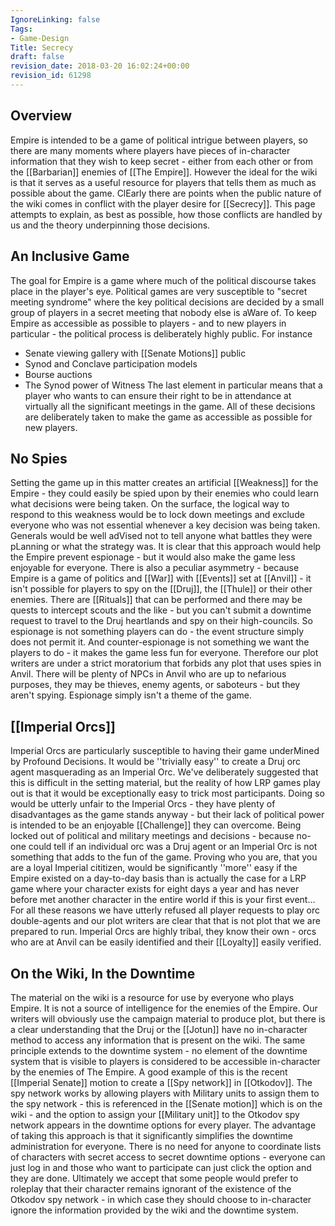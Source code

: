 ```yaml
---
IgnoreLinking: false
Tags:
- Game-Design
Title: Secrecy
draft: false
revision_date: 2018-03-20 16:02:24+00:00
revision_id: 61298
---
```


## Overview
Empire is intended to be a game of political intrigue between players, so there are many moments where players have pieces of in-character information that they wish to keep secret - either from each other or from the [[Barbarian]] enemies of [[The Empire]]. However the ideal for the wiki is that it serves as a useful resource for players that tells them as much as possible about the game. ClEarly there are points when the public nature of the wiki comes in conflict with the player desire for [[Secrecy]]. This page attempts to explain, as best as possible, how those conflicts are handled by us and the theory underpinning those decisions.
## An Inclusive Game
The goal for Empire is a game where much of the political discourse takes place in the player's eye. Political games are very susceptible to "secret meeting syndrome" where the key political decisions are decided by a small group of players in a secret meeting that nobody else is aWare of. To keep Empire as accessible as possible to players - and to new players in particular - the political process is deliberately highly public. For instance
* Senate viewing gallery with [[Senate Motions]] public
* Synod and Conclave participation models
* Bourse auctions
* The Synod power of Witness
The last element in particular means that a player who wants to can ensure their right to be in attendance at virtually all the significant meetings in the game. All of these decisions are deliberately taken to make the game as accessible as possible for new players.
## No Spies
Setting the game up in this matter creates an artificial [[Weakness]] for the Empire - they could easily be spied upon by their enemies who could learn what decisions were being taken. On the surface, the logical way to respond to this weakness would be to lock down meetings and exclude everyone who was not essential whenever a key decision was being taken. Generals would be well adVised not to tell anyone what battles they were pLanning or what the strategy was. It is clear that this approach would help the Empire prevent espionage - but it would also make the game less enjoyable for everyone.
There is also a peculiar asymmetry - because Empire is a game of politics and [[War]] with [[Events]] set at [[Anvil]] - it isn't possible for players to spy on the [[Druj]], the [[Thule]] or their other enemies. There are [[Rituals]] that can be performed and there may be quests to intercept scouts and the like - but you can't submit a downtime request to travel to the Druj heartlands and spy on their high-councils.
So espionage is not something players can do - the event structure simply does not permit it. And counter-espionage is not something we want the players to do - it makes the game less fun for everyone. Therefore our plot writers are under a strict moratorium that forbids any plot that uses spies in Anvil. There will be plenty of NPCs in Anvil who are up to nefarious purposes, they may be thieves, enemy agents, or saboteurs - but they aren't spying. Espionage simply isn't a theme of the game.
## [[Imperial Orcs]]
Imperial Orcs are particularly susceptible to having their game underMined by Profound Decisions. It would be ''trivially easy'' to create a Druj orc agent masquerading as an Imperial Orc. We've deliberately suggested that this is difficult in the setting material, but the reality of how LRP games play out is that it would be exceptionally easy to trick most participants.
Doing so would be utterly unfair to the Imperial Orcs - they have plenty of disadvantages as the game stands anyway - but their lack of political power is intended to be an enjoyable [[Challenge]] they can overcome. Being locked out of political and military meetings and decisions - because no-one could tell if an individual orc was a Druj agent or an Imperial Orc is not something that adds to the fun of the game. Proving who you are, that you are a loyal Imperial cititizen, would be significantly ''more'' easy if the Empire existed on a day-to-day basis than is actually the case for a LRP game where your character exists for eight days a year and has never before met another character in the entire world if this is your first event...
For all these reasons we have utterly refused all player requests to play orc double-agents and our plot writers are clear that that is not plot that we are prepared to run. Imperial Orcs are highly tribal, they know their own - orcs who are at Anvil can be easily identified and their [[Loyalty]] easily verified.
## On the Wiki, In the Downtime
The material on the wiki is a resource for use by everyone who plays Empire. It is not a source of intelligence for the enemies of the Empire. Our writers will obviously use the campaign material to produce plot, but there is a clear understanding that the Druj or the [[Jotun]] 
have no in-character method to access any information that is present on the wiki. The same principle extends to the downtime system - no element of the downtime system that is visible to players is considered to be accessible in-character by the enemies of The Empire.
A good example of this is the recent [[Imperial Senate]] motion to create a [[Spy network]] in [[Otkodov]]. The spy network works by allowing players with Military units to assign them to the spy network - this is referenced in the [[Senate motion]] which is on the wiki - and the option to assign your [[Military unit]] to the Otkodov spy network appears in the downtime options for every player.
The advantage of taking this approach is that it significantly simplifies the downtime administration for everyone. There is no need for anyone to coordinate lists of characters with secret access to secret downtime options - everyone can just log in and those who want to participate can just click the option and they are done.
Ultimately we accept that some people would prefer to roleplay that their character remains ignorant of the existence of the Otkodov spy network - in which case they should choose to in-character ignore the information provided by the wiki and the downtime system.